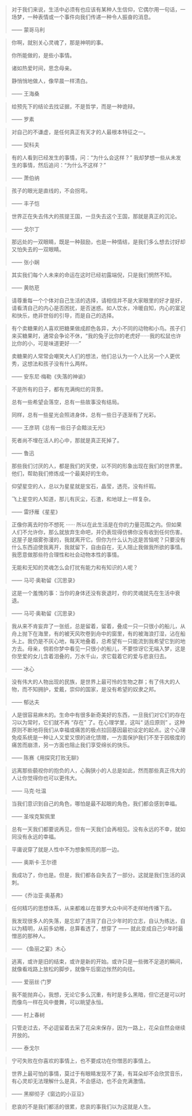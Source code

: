 > 对于我们来说，生活中必须有也应该有某种人生信仰，它偶尔用一句话，一场梦，一种表情或一个事件向我们传递一种令人振奋的消息。
>
> —— 蒙哥马利



>你啊，就别关心灵魂了，那是神明的事。
>
>你所能做的，是些小事情。
>
>诸如热爱时间，思念母亲。
>
>静悄悄地做人，像早晨一样清白。
>
>—— 王海桑



>给预先下的结论去找证据，不是哲学，而是一种诡辩。
>
>—— 罗素



> 对自己的不谦虚，是任何真正有天才的人最根本特征之一。
>
> —— 契科夫



> 有的人看到已经发生的事情，问：“为什么会这样？” 我却梦想一些从未发生的事情，然后追问：“为什么不这样？”
>
> —— 萧伯纳



> 孩子的眼光是直线的，不会拐弯。
>
> —— 丰子恺



> 世界正在失去伟大的孩提王国，一旦失去这个王国，那就是真正的沉沦。
>
> —— 戈尔丁



> 那远处的一双眼睛，既是一种鼓励，也是一种情结，是我们多么想去讨好却又怕失去的一双眼睛。
>
> —— 张小娴



> 其实我们每个人未来的命运在这时已经初露端倪，只是我们惘然不知。
>
> —— 黄昉苨



> 请尊重每一个个体对自己生活的选择，请相信并不是大家眼里的好才是好，请看清自己的内心是否困扰，是否迷惑。如人饮水，冷暖自知，内心的富足和快乐，绝非世俗的引导，而是自己的选择。



> 有个卖糖果的人喜欢把糖果做成颜色各异，大小不同的动物和小鸟。孩子们来买糖果时，通常会争论不休，“我的兔子比你的老虎好······我的松鼠也许比你的小，可是味道更好······”
>
> 卖糖果的人常常会嘲笑大人们的想法，他们总认为一个人比另一个人更优秀，这想法和孩子没有什么两样。
>
> —— 安东尼·梅勒《失落的神谕》



> 不是所有的日子，都有充满绚烂的背景。
>
> 总有一些希望会落空，总有一些故事没有结局。
>
> 同样，总有一些星光会照进身体，总有一些日子逐渐有了光彩。
>
> —— 王彦玥《总有一些日子会黯淡无光》



> 死者尚不埋在活人的心中，那就是真正死掉了。
>
> —— 鲁迅



> 那些我们讨厌的人，都是我们的天使，以不同的形象出现在我们的世界里。他们，帮助我们修炼成一个最美好的生命。



> 仰望星空的人，总以为星星就是宝石，晶莹，透亮，没有纤瑕。
>
> 飞上星空的人知道，那儿有灰尘，石渣，和地球上一样复杂。
>
> —— 雷抒雁《星星》



> 正像你离去时你不想死 ······ 所以在此生活是在你的力量范围之内。但如果人们不允许你，那么就放弃生命吧，并仍表现得仿佛你没有收到任何伤害。这屋子是烟雾弥漫的，我就离开它。但你为什么认为这是苦恼呢？只要没有什么东西迫使我离开，我就留下，自由自在，无人阻止我做我所欲的事情。我愿意做那些符合理性和社会动物本性的事情。
>
> 无能和无知的灵魂怎么会打扰有能力和有知识的人呢？
>
> —— 马可·奥勒留《沉思录》



> 这是一个羞愧的事：当你的身体还没有衰退时，你的灵魂就先在生活中衰退。
>
> —— 马可·奥勒留《沉思录》



> 我从来不肯妄弃了一张纸，总是留着，留着，叠成一只一只很小的船儿，从舟上抛下在海里，有的被天风吹卷到舟中的窗里，有的被海浪打湿，沾在船头上。我仍是不灰心地，每天地叠着，总希望有一只能流到我希望它到的地方去。母亲，倘若你梦中看见一只很小的船儿，不要惊讶它无端入梦，这是你至爱的女儿含着泪叠的，万水千山，求它载着它的爱与悲哀归去。
>
> —— 冰心



> 没有伟大的人物出现的民族，是世界上最可怜的生物之群；有了伟大的人物，而不知拥护，爱戴，崇仰的国家，是没有希望的奴隶之邦。
>
> —— 郁达夫



> 人是很容易麻木的。生命中有很多新奇美好的东西，一旦我们对它们的存在习以为常时，它们就不再 “存在” 了。在心理学里，这叫“ 适应原则” 。这种原则不断地将我们从幸福或痛苦的极点拉回基因最初设定的起点。这个心理免疫系统是一种让人又爱又恨的进化馈赠，一方面保护我们不至于因极度的痛苦而崩溃，另一方面也阻止我们享受绵长的快乐。
>
> —— 陈赛《用探究打败无聊》 



> 远离那些藐视你的抱负的人，心胸狭小的人总是如此，然而那些真正伟大的人让你觉得你也可以更伟大。
>
> —— 马克·吐温



> 当我们意识到自己的角色，哪怕是最不起眼的角色，我们都会感到幸福。
>
> —— 圣埃克絮佩里



> 总有一天我们都要说再见，但有一天我们会再相见。没有永远的不幸，就如同没有永远的幸福。



> 平庸说穿了就是人性中不为想象照亮的那一边。
>
> —— 奥斯卡·王尔德



> 我成功了，你也是。但是，我们都各自失去了一部分。这就是我们生活的讽刺。
>
> ——《乔治亚·奥基弗》



> 任何精巧的思想体系，从来都难以在普罗大众中间不走样地传播下去。



> 我发现很多人的失落，是忘却了违背了自己少年时的立志，自认为练达，自以为精明，从前多幼稚，总算看透了，想穿了 —— 就此变成自己少年时最憎恶的那种人。
>
> —— 《鱼丽之宴》木心 



> 逃离，或许是旧的结束，或许是新的开始。或许只是一些微不足道的瞬间，就像看戏路上放松的脚步，就像午后窗边怅然的向往。
>
> —— 爱丽丝·门罗



> 我不能抛弃心，我想，无论它多么沉重，有时是多么黑暗，但它还是可以时而像鸟一样在风中曼舞，可以眺望永恒。
>
> —— 村上春树



> 只管走过去，不必逗留着去采了花朵来保存，因为一路上，花朵自然会继续开放的。
>
> —— 泰戈尔



> 宁可失败在你喜欢的事情上，也不要成功在你憎恶的事情上。



> 世界上最可怕的事情，莫过于有眼睛发现不了美，有耳朵却不会欣赏音乐，有心灵却无法理解什么是真，不会感动，也不会充满激情。
>
>  —— 黑柳彻子《窗边的小豆豆》



> 悲哀的不是我们都活的很累，悲哀的事我们以为这就是人生。